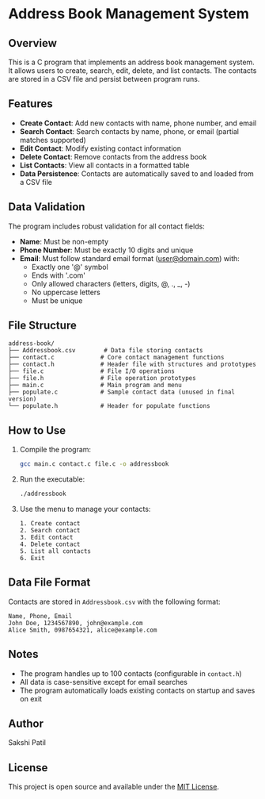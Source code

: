 # Address Book Management System

## Overview
This is a C program that implements an address book management system. It allows users to create, search, edit, delete, and list contacts. The contacts are stored in a CSV file and persist between program runs.

## Features
- **Create Contact**: Add new contacts with name, phone number, and email
- **Search Contact**: Search contacts by name, phone, or email (partial matches supported)
- **Edit Contact**: Modify existing contact information
- **Delete Contact**: Remove contacts from the address book
- **List Contacts**: View all contacts in a formatted table
- **Data Persistence**: Contacts are automatically saved to and loaded from a CSV file

## Data Validation
The program includes robust validation for all contact fields:
- **Name**: Must be non-empty
- **Phone Number**: Must be exactly 10 digits and unique
- **Email**: Must follow standard email format (user@domain.com) with:
  - Exactly one '@' symbol
  - Ends with '.com'
  - Only allowed characters (letters, digits, @, ., _, -)
  - No uppercase letters
  - Must be unique

## File Structure
```
address-book/
├── Addressbook.csv        # Data file storing contacts
├── contact.c             # Core contact management functions
├── contact.h             # Header file with structures and prototypes
├── file.c                # File I/O operations
├── file.h                # File operation prototypes
├── main.c                # Main program and menu
├── populate.c            # Sample contact data (unused in final version)
└── populate.h            # Header for populate functions
```

## How to Use
1. Compile the program:
   ```bash
   gcc main.c contact.c file.c -o addressbook
   ```
2. Run the executable:
   ```bash
   ./addressbook
   ```
3. Use the menu to manage your contacts:
   ```
   1. Create contact
   2. Search contact
   3. Edit contact
   4. Delete contact
   5. List all contacts
   6. Exit
   ```

## Data File Format
Contacts are stored in `Addressbook.csv` with the following format:
```
Name, Phone, Email
John Doe, 1234567890, john@example.com
Alice Smith, 0987654321, alice@example.com
```

## Notes
- The program handles up to 100 contacts (configurable in `contact.h`)
- All data is case-sensitive except for email searches
- The program automatically loads existing contacts on startup and saves on exit

## Author
Sakshi Patil

## License
This project is open source and available under the [MIT License](LICENSE).